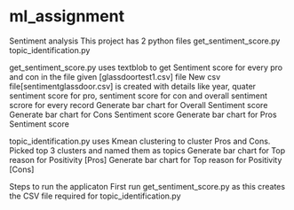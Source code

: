 # ml_assignment
Sentiment analysis
This project has 2 python files
get_sentiment_score.py
topic_identification.py

get_sentiment_score.py uses textblob to get Sentiment score for every pro and con in the file given [glassdoortest1.csv] file
New csv file[sentimentglassdoor.csv] is created with details like year, quater sentiment score for pro, sentiment score for con and overall sentiment scrore for every record
Generate bar chart for Overall Sentiment score
Generate bar chart for Cons Sentiment score
Generate bar chart for Pros Sentiment score

topic_identification.py uses Kmean clustering to cluster Pros and Cons. Picked top 3 clusters and named them as topics
Generate bar chart for Top reason for Positivity [Pros]
Generate bar chart for Top reason for Positivity [Cons]

Steps to run the applicaton
First run get_sentiment_score.py as this creates the CSV file required for topic_identification.py
